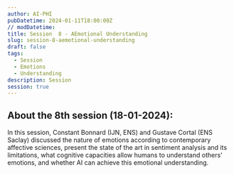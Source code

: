 ```yaml
---
author: AI-PHI
pubDatetime: 2024-01-11T18:00:00Z
// modDatetime:
title: Session  8 - AEmotional Understanding
slug: session-8-aemotional-understanding
draft: false
tags:
  - Session
  - Emotions
  - Understanding
description: Session
session: true
---
```


## About the 8th session (18-01-2024):

In this session, Constant Bonnard (IJN, ENS) and Gustave Cortal (ENS Saclay) discussed the nature of emotions according to contemporary affective sciences, present the state of the art in sentiment analysis and its limitations, what cognitive capacities allow humans to understand others' emotions, and whether AI can achieve this emotional understanding.

